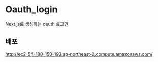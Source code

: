 # Oauth_login
Next.js로 생성하는 oauth 로그인 

## 배포 
http://ec2-54-180-150-193.ap-northeast-2.compute.amazonaws.com/
